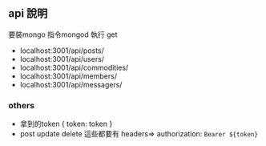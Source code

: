   ## api 說明
  要裝mongo 指令mongod 執行
  get
  - localhost:3001/api/posts/
  - localhost:3001/api/users/
  - localhost:3001/api/commodities/
  - localhost:3001/api/members/
  - localhost:3001/api/messagers/
  
  ### others
  - 拿到的token { token: token }
  - post update delete 這些都要有 headers=> authorization: `Bearer ${token}`
  
